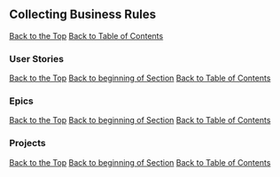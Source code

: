 ## <a name="businessRules"></a> Collecting Business Rules

[Back to the Top](#businessRules)   [Back to Table of Contents](#codingStandardsTOC)

### <a name="userStories"></a> User Stories

[Back to the Top](#userStories) [Back to beginning of Section](#businessRules) [Back to Table of Contents](#codingStandardsTOC)

### <a name="epics"></a> Epics

[Back to the Top](#epics) [Back to beginning of Section](#businessRules) [Back to Table of Contents](#codingStandardsTOC)

### <a name="projects"></a> Projects

[Back to the Top](#projects) [Back to beginning of Section](#businessRules) [Back to Table of Contents](#codingStandardsTOC)

